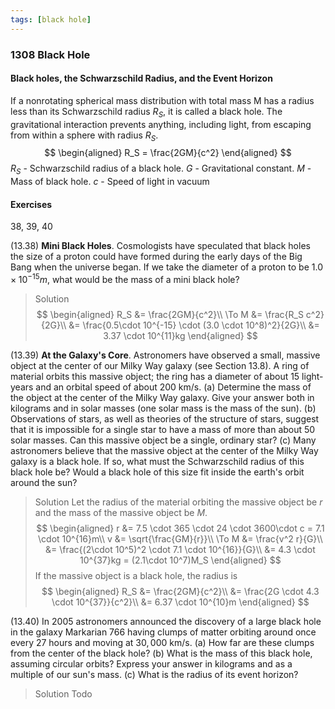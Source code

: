 ```yaml
---
tags: [black hole]
---
```


### 1308 Black Hole

#### Black holes, the Schwarzschild Radius, and the Event Horizon
If a nonrotating spherical mass distribution with total mass M has a radius less than its Schwarzschild radius $R_S$, it is called a black hole. The gravitational interaction prevents anything, including light, from escaping from within a sphere with radius $R_S$.
$$
\begin{aligned}
R_S = \frac{2GM}{c^2}
\end{aligned}
$$
$R_S$ - Schwarzschild radius of a black hole.
$G$ - Gravitational constant.
$M$ - Mass of black hole.
$c$ - Speed of light in vacuum

#### Exercises
38, 39, 40

(13.38) **Mini Black Holes**. Cosmologists have speculated that black holes the size of a proton could have formed during the early days of the Big Bang when the universe began. If we take the diameter of a proton to be $1.0 \times 10^{-15}m$, what would be the mass of a mini black hole?
>Solution
$$
\begin{aligned}
R_S &= \frac{2GM}{c^2}\\
\To M &= \frac{R_S c^2}{2G}\\
&= \frac{0.5\cdot 10^{-15} \cdot (3.0 \cdot 10^8)^2}{2G}\\
&= 3.37 \cdot 10^{11}kg
\end{aligned}
$$

(13.39) **At the Galaxy's Core**. Astronomers have observed a small, massive object at the center of our Milky Way galaxy (see Section 13.8). A ring of material orbits this massive object; the ring has a diameter of about 15 light-years and an orbital speed of about 200 km/s.
(a) Determine the mass of the object at the center of the Milky Way galaxy. Give your answer both in kilograms and in solar masses (one solar mass is the mass of the sun).
(b) Observations of stars, as well as theories of the structure of stars, suggest that it is impossible for a single star to have a mass of more than about 50 solar masses. Can this massive object be a single, ordinary star?
(c) Many astronomers believe that the massive object at the center of the Milky Way galaxy is a black hole. If so, what must the Schwarzschild radius of this black hole be? Would a black hole of this size fit inside the earth's orbit around the sun?
>Solution
Let the radius of the material orbiting the massive object be $r$ and the mass of the massive object be $M$.
$$
\begin{aligned}
r &= 7.5 \cdot 365 \cdot 24 \cdot 3600\cdot c = 7.1 \cdot 10^{16}m\\
v &= \sqrt{\frac{GM}{r}}\\
\To M &= \frac{v^2 r}{G}\\
&= \frac{(2\cdot 10^5)^2 \cdot 7.1 \cdot 10^{16}}{G}\\
&= 4.3 \cdot 10^{37}kg = (2.1\cdot 10^7)M_S
\end{aligned}
$$
If the massive object is a black hole, the radius is
$$
\begin{aligned}
R_S &= \frac{2GM}{c^2}\\
&= \frac{2G \cdot 4.3 \cdot 10^{37}}{c^2}\\
&= 6.37 \cdot 10^{10}m
\end{aligned}
$$

(13.40) In 2005 astronomers announced the discovery of a large black hole in the galaxy Markarian 766 having clumps of matter orbiting around once every 27 hours and moving at $30,000$ km/s.
(a) How far are these clumps from the center of the black hole?
(b) What is the mass of this black hole, assuming circular orbits? Express your answer in kilograms and as a multiple of our sun's mass.
(c) What is the radius of its event horizon?
>Solution
Todo
